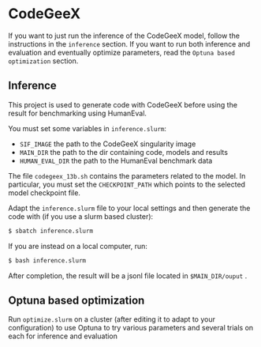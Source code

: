 # CodeGeeX

If you want to just run the inference of the CodeGeeX model, follow the instructions in the `inference` section. If you want to run both inference and evaluation and eventually optimize parameters, read the `Optuna based optimization` section.

## Inference

This project is used to generate code with CodeGeeX before using the result for benchmarking using HumanEval.

You must set some variables in `inference.slurm`:

  * `SIF_IMAGE` the path to the  CodeGeeX singularity image
  * `MAIN_DIR` the path to the dir containing code, models and results
  * `HUMAN_EVAL_DIR` the path to the HumanEval benchmark data

The file `codegeex_13b.sh` contains the parameters related to the model. In particular, you must set the `CHECKPOINT_PATH` which points to the selected model checkpoint file.

Adapt the `inference.slurm` file to your local settings and then generate the code with (if you use a slurm based cluster):
```bash
$ sbatch inference.slurm
```

If you are instead on a local computer, run:
```bash
$ bash inference.slurm
```

After completion, the result will be a jsonl file located in `$MAIN_DIR/ouput` .

## Optuna based optimization

Run `optimize.slurm` on a cluster (after editing it to adapt to your
configuration) to use Optuna to try various parameters and several trials on
each for inference and evaluation
